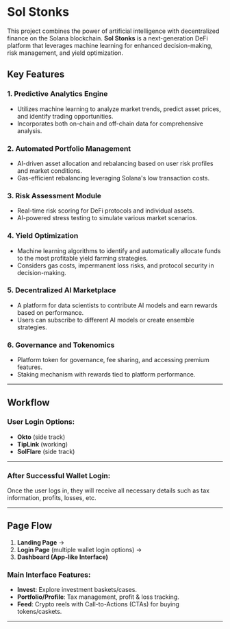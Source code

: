 # Sol Stonks

This project combines the power of artificial intelligence with decentralized finance on the Solana blockchain. **Sol Stonks** is a next-generation DeFi platform that leverages machine learning for enhanced decision-making, risk management, and yield optimization.

## Key Features

### 1. Predictive Analytics Engine
- Utilizes machine learning to analyze market trends, predict asset prices, and identify trading opportunities.
- Incorporates both on-chain and off-chain data for comprehensive analysis.

### 2. Automated Portfolio Management
- AI-driven asset allocation and rebalancing based on user risk profiles and market conditions.
- Gas-efficient rebalancing leveraging Solana's low transaction costs.

### 3. Risk Assessment Module
- Real-time risk scoring for DeFi protocols and individual assets.
- AI-powered stress testing to simulate various market scenarios.

### 4. Yield Optimization
- Machine learning algorithms to identify and automatically allocate funds to the most profitable yield farming strategies.
- Considers gas costs, impermanent loss risks, and protocol security in decision-making.

### 5. Decentralized AI Marketplace
- A platform for data scientists to contribute AI models and earn rewards based on performance.
- Users can subscribe to different AI models or create ensemble strategies.

### 6. Governance and Tokenomics
- Platform token for governance, fee sharing, and accessing premium features.
- Staking mechanism with rewards tied to platform performance.

---

## Workflow

### User Login Options:
- **Okto** (side track)
- **TipLink** (working)
- **SolFlare** (side track)

---

### After Successful Wallet Login:
Once the user logs in, they will receive all necessary details such as tax information, profits, losses, etc.

---

## Page Flow

1. **Landing Page** → 
2. **Login Page** (multiple wallet login options) →
3. **Dashboard (App-like Interface)** 

### Main Interface Features:
- **Invest**: Explore investment baskets/cases.
- **Portfolio/Profile**: Tax management, profit & loss tracking.
- **Feed**: Crypto reels with Call-to-Actions (CTAs) for buying tokens/caskets.

---


